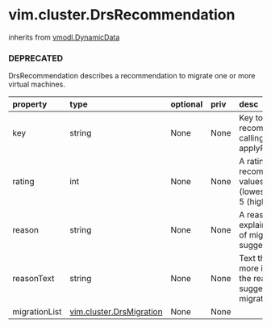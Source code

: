 vim.cluster.DrsRecommendation
=============================
inherits from [vmodl.DynamicData](docs/vmodl.DynamicData.md)
### DEPRECATED



DrsRecommendation describes a recommendation to migrate    one or more virtual machines.

| property | type | optional | priv | desc |
|:---------|:-----|:---------|:-----|:-----|
| key | string | None | None | Key to identify the recommendation when calling applyRecommendation. |
| rating | int | None | None | A rating of the recommendation.   Valid values range from 1 (lowest confidence) to 5 (highest confidence). |
| reason | string | None | None | A reason code explaining why this set of migrations is being suggested. |
| reasonText | string | None | None | Text that provides more information about the reason code for the suggested   set of migrations. |
| migrationList | [vim.cluster.DrsMigration](vim.cluster.DrsMigration.md "vim.cluster.DrsMigration") | None | None |  |


